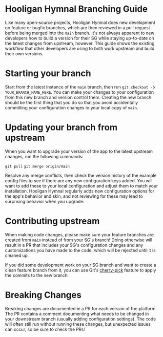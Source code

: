 # Hooligan Hymnal Branching Guide

Like many open-source projects, Hooligan Hymnal does new development on feature or bugfix branches, which are then reviewed in a pull request before being merged into the `main` branch. It's not always apparent to new developers how to build a version for their SG while staying up-to-date on the latest changes from upstream, however. This guide shows the existing workflow that other developers are using to both work upstream and build their own versions.

# Starting your branch

Start from the latest instance of the `main` branch, then run `git checkout -b YOUR_BRANCH_NAME_HERE`. You can make your changes to your configuration from this new branch and version control them. Creating the new branch should be the first thing that you do so that you avoid accidentally committing your configuration changes to your local copy of `main`.

# Updating your branch from upstream

When you want to upgrade your version of the app to the latest upstream changes, run the following commands:

`git pull`
`git merge origin/main`

Resolve any merge conflicts, then check the version history of the example config files to see if there are any new configuration keys added. You will want to add these to your local configuration and adjust them to match your installation. Hooligan Hymnal regularly adds new configuration options for the app's behavior and skin, and not reviewing for these may lead to surprising behavior when you upgrade.

# Contributing upstream

When making code changes, please make sure your feature branches are created from `main` instead of from your SG's branch! Doing otherwise will result in a PR that includes your SG's configuration changes and any customizations you have made to the code, which will be rejected until it is cleaned up.

If you did some development work on your SG branch and want to create a clean feature branch from it, you can use Git's [cherry-pick](https://git-scm.com/docs/git-cherry-pick) feature to apply the commits to the new branch.

# Breaking Changes

Breaking changes are documented in a PR for each version of the platform. The PR contains a comment documenting what needs to be changed in your downstream branch (usually adding configuration settings). The code will often still run without running these changes, but unexpected issues can occur, so be sure to check the PRs!